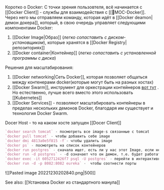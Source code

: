 
Коротко о Docker:
С точки зрения пользовтеля, всё начинается с [[Docker Client]] - службы для взаимодействия с [[📙MOC-Docker]]. Через него мы отправляем команду, которая идёт в [[Docker deamon|демон докера]], который, в свою очередь управляет следующими компонентами Docker:

1. [[Docker Image|Образ]] (*легко сопаставить с диском-установщиком*), которые хранятся в [[Docker Registry|репозиториях]] 
2. [[Docker container|Контейнер]] (*легко сопаставить с установленной программы с диска*)


Решения для масштабирования:
1. [[Docker networking|Сеть Docker]], которая позволяет общаться между контенерами docker(которые могут быть на разных хостах)
2. [[Docker Swarm]], инструмент для оркестрации контейнеров [вот тут](https://docs.docker.com/get-started/#recap-and-cheat-sheet) . Но естественно, лучше всего вместо этого использовать [[Kubernetes]]
3. [[Docker Services]] - позволяют масштабировать контейнеры в пределах нескольких демонов Docker, благодаря им существует и технология Docker Swarm.

Docer Host - то на каком хосте запущен [[Docer Client]]


```d
`docker search tomcat` - посмотреть все image-s связанные с tomcat
`docker pull tomcat` - чтобы добавить себе image
`docker dmi 4813a0e5f815 -f`- чтобы удалить image
`docker ps` - посмотреть на список контейнеров
`docker run postgres` - сначала ищет, есть ли у нас этот Image, если нет то скачивает его и запускает, заворачивая в контейнер
`docker run -d postgres` - -d означает что он демон, т.е. будет работать в фоне
`docker exec -it 6052712426f7 psql -U postgres` - перейти в интерактивный терминал postgresql
`docker run -d -p 8082:8082 eureka` -  чтобы соотнести порты
```


![[Pasted image 20221230202840.png|500]]

See also: [[Установка Docker из стандартного манула]]
